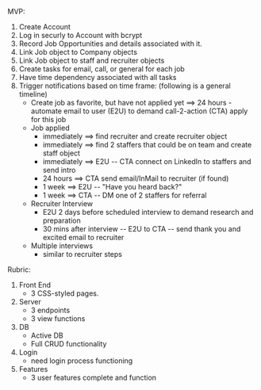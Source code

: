 MVP:

1. Create Account
2. Log in securly to Account with bcrypt
3. Record Job Opportunities and details associated with it.
4. Link Job object to Company objects
5. Link Job object to staff and recruiter objects
6. Create tasks for email, call, or general for each job
7. Have time dependency associated with all tasks
8. Trigger notifications based on time frame: (following is a general timeline)
    - Create job as favorite, but have not applied yet ==> 24 hours - automate email to user (E2U) to demand call-2-action (CTA) apply for this job
    - Job applied
        - immediately ==> find recruiter and create recruiter object
        - immediately ==> find 2 staffers that could be on team and create staff object
        - immediately ==> E2U -- CTA connect on LinkedIn to staffers and send intro
        - 24 hours ==> CTA send email/InMail to recruiter (if found)
        - 1 week ==> E2U -- "Have you heard back?"
        - 1 week ==> CTA -- DM one of 2 staffers for referral
    - Recruiter Interview
        - E2U 2 days before scheduled interview to demand research and preparation
        - 30 mins after interview -- E2U to CTA -- send thank you and excited email to recruiter
    - Multiple interviews
        - similar to recruiter steps



Rubric:

1. Front End
    - 3 CSS-styled pages.
2. Server
    - 3 endpoints
    - 3 view functions
3. DB
    - Active DB
    - Full CRUD functionality
4. Login
    - need login process functioning
5. Features
    - 3 user features complete and function